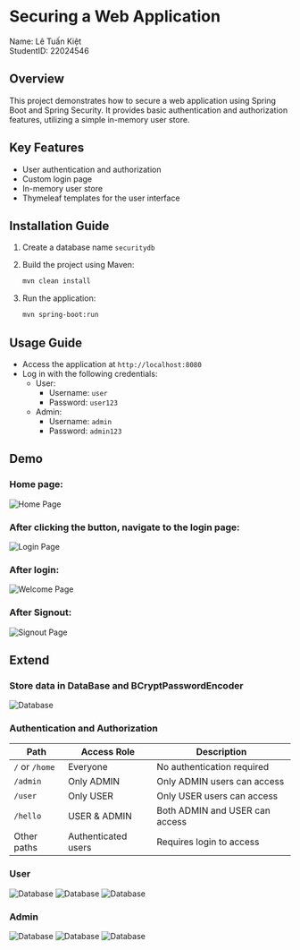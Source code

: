 # Securing a Web Application

Name: Lê Tuấn Kiệt  
StudentID: 22024546

## Overview
This project demonstrates how to secure a web application using Spring Boot and Spring Security. It provides basic authentication and authorization features, utilizing a simple in-memory user store.

## Key Features
- User authentication and authorization
- Custom login page
- In-memory user store
- Thymeleaf templates for the user interface

## Installation Guide
1. Create a database name `securitydb`

2. Build the project using Maven:
    ```sh
    mvn clean install
    ```

3. Run the application:
    ```sh
    mvn spring-boot:run
    ```

## Usage Guide
- Access the application at `http://localhost:8080`
- Log in with the following credentials:
  - User:
      - Username: `user`
      - Password: `user123`
  - Admin:
      - Username: `admin`
      - Password: `admin123`

## Demo
### Home page:
![Home Page](src/main/resources/img/home.png)
### After clicking the button, navigate to the login page:
![Login Page](src/main/resources/img/login.png)
### After login:
![Welcome Page](src/main/resources/img/hello.png)
### After Signout:
![Signout Page](src/main/resources/img/signout.png)

## Extend
### Store data in DataBase and BCryptPasswordEncoder
![Database](src/main/resources/img/db.png)
### Authentication and Authorization
| Path        | Access Role    | Description                     |
|-------------|--------------|---------------------------------|
| `/` or `/home` | Everyone    | No authentication required      |
| `/admin`    | Only ADMIN    | Only ADMIN users can access     |
| `/user`     | Only USER     | Only USER users can access      |
| `/hello`    | USER & ADMIN  | Both ADMIN and USER can access  |
| Other paths | Authenticated users | Requires login to access |

### User
![Database](src/main/resources/img/hellouser.png)
![Database](src/main/resources/img/weluser.png)
![Database](src/main/resources/img/userEr.png)
### Admin 
![Database](src/main/resources/img/helloadmin.png)
![Database](src/main/resources/img/weladmin.png)
![Database](src/main/resources/img/adminEr.png)